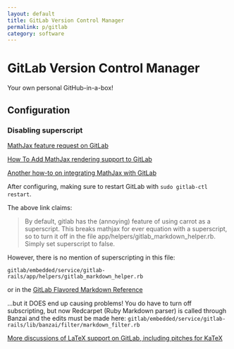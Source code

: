 ```yaml
---
layout: default
title: GitLab Version Control Manager
permalink: p/gitlab
category: software
---
```


GitLab Version Control Manager
==============================

Your own personal GitHub-in-a-box!

Configuration
-------------

### Disabling superscript

[MathJax feature request on GitLab](https://gitlab.com/gitlab-org/gitlab-ce/issues/13690)

[How To Add MathJax rendering support to GitLab](https://redroom.me/gitlab-mathjax.html)

[Another how-to on integrating MathJax with GitLab](http://nd.psychstat.org/blog/integrate_mathjax_with_gitlab)

After configuring, making sure to restart GitLab with `sudo gitlab-ctl restart`.

The above link claims:

>By default, gitlab has the (annoying) feature of using carrot as a superscript. This breaks mathjax for ever equation with a superscript, so to turn it off in the file app/helpers/gitlab_markdown_helper.rb. Simply set superscript to false.

However, there is no mention of superscripting in this file:

`gitlab/embedded/service/gitlab-rails/app/helpers/gitlab_markdown_helper.rb`

or in the [GitLab Flavored Markdown Reference](https://github.com/gitlabhq/gitlabhq/blob/master/doc/user/markdown.md)

...but it DOES end up causing problems!  You do have to turn off subscripting, but now Redcarpet (Ruby Markdown parser) is called through Banzai and the edits must be made here:
 `gitlab/embedded/service/gitlab-rails/lib/banzai/filter/markdown_filter.rb`

[More discussions of LaTeX support on GitLab, including pitches for KaTeX](https://gitlab.com/gitlab-org/gitlab-ce/issues/13180)
